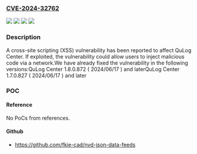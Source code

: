### [CVE-2024-32762](https://cve.mitre.org/cgi-bin/cvename.cgi?name=CVE-2024-32762)
![](https://img.shields.io/static/v1?label=Product&message=QuLog%20Center&color=blue)
![](https://img.shields.io/static/v1?label=Version&message=1.7.x.x%20&color=brightgreen)
![](https://img.shields.io/static/v1?label=Version&message=1.8.x.x%20&color=brightgreen)
![](https://img.shields.io/static/v1?label=Vulnerability&message=CWE-79&color=brightgreen)

### Description

A cross-site scripting (XSS) vulnerability has been reported to affect QuLog Center. If exploited, the vulnerability could allow users to inject malicious code via a network.We have already fixed the vulnerability in the following versions:QuLog Center 1.8.0.872 ( 2024/06/17 ) and laterQuLog Center 1.7.0.827 ( 2024/06/17 ) and later

### POC

#### Reference
No PoCs from references.

#### Github
- https://github.com/fkie-cad/nvd-json-data-feeds

